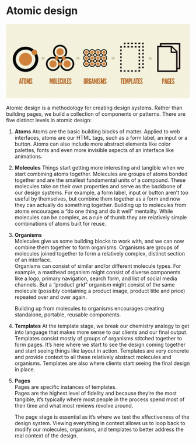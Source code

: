 # Atomic design

![Visual representation of Atomic Design](../../.gitbook/assets/atomic-design.png)

Atomic design is a methodology for creating design systems. Rather than building pages, we build a collection of components or patterns.  There are five distinct levels in atomic design:

1. **Atoms** Atoms are the basic building blocks of matter. Applied to web interfaces, atoms are our HTML tags, such as a form label, an input or a button. Atoms can also include more abstract elements like color palettes, fonts and even more invisible aspects of an interface like animations.
2. **Molecules** Things start getting more interesting and tangible when we start combining atoms together. Molecules are groups of atoms bonded together and are the smallest fundamental units of a compound. These molecules take on their own properties and serve as the backbone of our design systems. For example, a form label, input or button aren’t too useful by themselves, but combine them together as a form and now they can actually do something together. Building up to molecules from atoms encourages a “do one thing and do it well” mentality. While molecules can be complex, as a rule of thumb they are relatively simple combinations of atoms built for reuse.
3. **Organisms**  
   Molecules give us some building blocks to work with, and we can now combine them together to form organisms. Organisms are groups of molecules joined together to form a relatively complex, distinct section of an interface.  
   Organisms can consist of similar and/or different molecule types. For example, a masthead organism might consist of diverse components like a logo, primary navigation, search form, and list of social media channels. But a “product grid” organism might consist of the same molecule \(possibly containing a product image, product title and price\) repeated over and over again.

   Building up from molecules to organisms encourages creating standalone, portable, reusable components.

4. **Templates**  At the template stage, we break our chemistry analogy to get into language that makes more sense to our clients and our final output. Templates consist mostly of groups of organisms stitched together to form pages. It’s here where we start to see the design coming together and start seeing things like layout in action. Templates are very concrete and provide context to all these relatively abstract molecules and organisms. Templates are also where clients start seeing the final design in place.
5. **Pages**  
   Pages are specific instances of templates.  
   Pages are the highest level of fidelity and because they’re the most tangible, it’s typically where most people in the process spend most of their time and what most reviews revolve around.

   The page stage is essential as it’s where we test the effectiveness of the design system. Viewing everything in context allows us to loop back to modify our molecules, organisms, and templates to better address the real context of the design.

